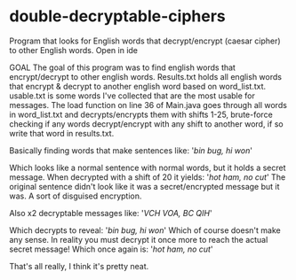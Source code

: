 # double-decryptable-ciphers
Program that looks for English words that decrypt/encrypt (caesar cipher) to other English words.
Open in ide

GOAL
The goal of this program was to find english words that encrypt/decrypt to other english words. Results.txt holds all english words that encrypt & decrypt to another english word based on word_list.txt. usable.txt is some words I've collected that are the most usable for messages. The load function on line 36 of Main.java goes through all words in word_list.txt and decrypts/encrypts them with shifts 1-25, brute-force checking if any words decrypt/encrypt with any shift to another word, if so write that word in results.txt.

Basically finding words that make sentences like:
'_bin bug, hi won_'

Which looks like a normal sentence with normal words, but it holds a secret message.
When decrypted with a shift of 20 it yields:
'_hot ham, no cut_'
The original sentence didn't look like it was a secret/encrypted message but it was. A sort of disguised encryption. 

Also x2 decryptable messages like:
'_VCH VOA, BC QIH_'

Which decrypts to reveal:
'_bin bug, hi won_'
Which of course doesn't make any sense. In reality you must decrypt it once more to reach the actual secret message! Which once again is:
'_hot ham, no cut_'

That's all really, I think it's pretty neat.

